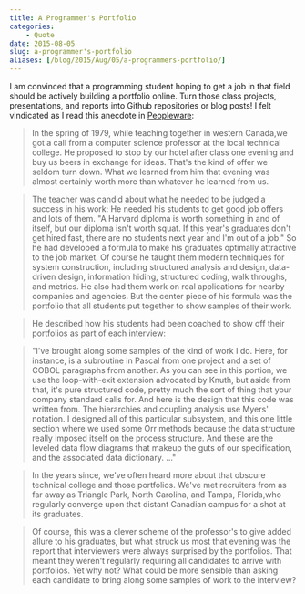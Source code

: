 ```yaml
---
title: A Programmer's Portfolio
categories:
    - Quote
date: 2015-08-05
slug: a-programmer's-portfolio
aliases: [/blog/2015/Aug/05/a-programmers-portfolio/]
---
```


I am convinced that a programming student hoping to get a job in that field should be actively building a portfolio online. Turn those class projects, presentations, and reports into Github repositories or blog posts! I felt vindicated as I read this anecdote in [Peopleware](https://en.wikipedia.org/wiki/Peopleware:_Productive_Projects_and_Teams):

> In the spring of 1979, while teaching together in western Canada,we got a call from a computer science professor at the local technical college. He proposed to stop by our hotel after class one evening and buy us beers in exchange for ideas. That's the kind of offer we seldom turn down. What we learned from him that evening was almost certainly worth more than whatever he learned from us.

> The teacher was candid about what he needed to be judged a success in his work: He needed his students to get good job offers and lots of them. "A Harvard diploma is worth something in and of itself, but our diploma isn't worth squat. If this year's graduates don't get hired fast, there are no students next year and I'm out of a job." So he had developed a formula to make his graduates optimally attractive to the job market. Of course he taught them modern techniques for system construction, including structured analysis and design, data-driven design, information hiding, structured coding, walk throughs, and metrics. He also had them work on real applications for nearby companies and agencies. But the center piece of his formula was the portfolio that all students put together to show samples of their work.

> He described how his students had been coached to show off their portfolios as part of each interview:

> "I've brought along some samples of the kind of work I do. Here, for instance, is a subroutine in Pascal from one project and a set of COBOL paragraphs from another. As you can see in this portion, we use the loop-with-exit extension advocated by Knuth, but aside from that, it's pure structured code, pretty much the sort of thing that your company standard calls for. And here is the design that this code was written from. The hierarchies and coupling analysis use Myers' notation. I designed all of this particular subsystem, and this one little section where we used some Orr methods because the data structure really imposed itself on the process structure. And these are the leveled data flow diagrams that makeup the guts of our specification, and the associated data dictionary. ..."

> In the years since, we've often heard more about that obscure technical college and those portfolios. We've met recruiters from as far away as Triangle Park, North Carolina, and Tampa, Florida,who regularly converge upon that distant Canadian campus for a shot at its graduates.

> Of course, this was a clever scheme of the professor's to give added allure to his graduates, but what struck us most that evening was the report that interviewers were always surprised by the portfolios. That meant they weren't regularly requiring all candidates to arrive with portfolios. Yet why not? What could be more sensible than asking each candidate to bring along some samples of work to the interview?